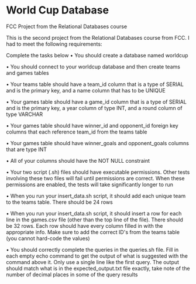 # World Cup Database
FCC Project from the Relational Databases course 

This is the second project from the Relational Databases course from FCC. I had to meet the following requirements:

Complete the tasks below
•	You should create a database named worldcup

•	You should connect to your worldcup database and then create teams and games tables

•	Your teams table should have a team_id column that is a type of SERIAL and is the primary key, and a name column that has to be UNIQUE

•	Your games table should have a game_id column that is a type of SERIAL and is the primary key, a year column of type INT, and a round column of type VARCHAR

•	Your games table should have winner_id and opponent_id foreign key columns that each reference team_id from the teams table

•	Your games table should have winner_goals and opponent_goals columns that are type INT

•	All of your columns should have the NOT NULL constraint

•	Your two script (.sh) files should have executable permissions. Other tests involving these two files will fail until permissions are correct. When these permissions are enabled, the tests will take significantly longer to run

•	When you run your insert_data.sh script, it should add each unique team to the teams table. There should be 24 rows

•	When you run your insert_data.sh script, it should insert a row for each line in the games.csv file (other than the top line of the file). There should be 32 rows. Each row should have every column filled in with the appropriate info. Make sure to add the correct ID's from the teams table (you cannot hard-code the values)

•	You should correctly complete the queries in the queries.sh file. Fill in each empty echo command to get the output of what is suggested with the command above it. Only use a single line like the first query. The output should match what is in the expected_output.txt file exactly, take note of the number of decimal places in some of the query results
